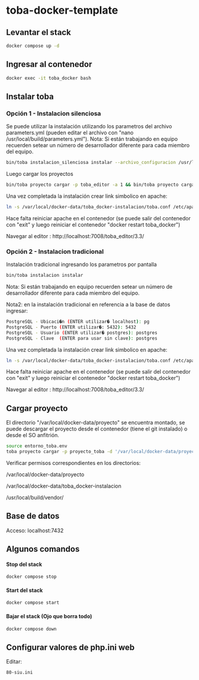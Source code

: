 # toba-docker-template

## Levantar el stack
```bash
docker compose up -d
```


## Ingresar al contenedor
```bash
docker exec -it toba_docker bash
```
## Instalar toba
### Opción 1 - Instalacion silenciosa
Se puede utilizar la instalación utilizando los parametros del archivo parameters.yml (pueden editar el archivo con "nano /usr/local/build/parameters.yml").
Nota: Si están trabajando en equipo recuerden setear un número de desarrollador diferente para cada miembro del equipo. 

```bash
bin/toba instalacion_silenciosa instalar --archivo_configuracion /usr/local/build/parameters.yml
```
Luego cargar los proyectos
```bash
bin/toba proyecto cargar -p toba_editor -a 1 && bin/toba proyecto cargar -p toba_usuarios -a 1 && bin/toba proyecto cargar -p toba_referencia -a 1
```
Una vez completada la instalación crear link simbolico en apache:

```bash
ln -s /var/local/docker-data/toba_docker-instalacion/toba.conf /etc/apache2/conf.d/toba.conf
```

Hace falta reiniciar apache en el contenedor (se puede salir del contenedor con "exit" y luego reiniciar el contenedor "docker restart  toba_docker")

Navegar al editor : http://localhost:7008/toba_editor/3.3/

### Opción 2 - Instalacion tradicional
Instalación tradicional ingresando los parametros por pantalla

```bash
bin/toba instalacion instalar
```
Nota: Si están trabajando en equipo recuerden setear un número de desarrollador diferente para cada miembro del equipo.

Nota2: en la instalación tradicional en referencia a la base de datos ingresar:
```bash
PostgreSQL - Ubicaci�n (ENTER utilizar� localhost): pg
PostgreSQL - Puerto (ENTER utilizar�: 5432): 5432
PostgreSQL - Usuario (ENTER utilizar� postgres): postgres
PostgreSQL - Clave  (ENTER para usar sin clave): postgres
```
Una vez completada la instalación crear link simbolico en apache:

```bash
ln -s /var/local/docker-data/toba_docker-instalacion/toba.conf /etc/apache2/conf.d/toba.conf
```


Hace falta reiniciar apache en el contenedor (se puede salir del contenedor con "exit" y luego reiniciar el contenedor "docker restart  toba_docker")

Navegar al editor : http://localhost:7008/toba_editor/3.3/


## Cargar proyecto

El directorio  "/var/local/docker-data/proyecto"  se encuentra montado,  se puede descargar el proyecto desde el contenedor (tiene el git instalado) o desde el SO anfitrión.
```bash
source entorno_toba.env
toba proyecto cargar -p proyecto_toba -d '/var/local/docker-data/proyecto/proyecto_toba'
```
Verificar permisos correspondientes en los directorios:

/var/local/docker-data/proyecto

/var/local/docker-data/toba_docker-instalacion

/usr/local/build/vendor/


## Base de datos
Acceso:  localhost:7432

## Algunos comandos
#### Stop del stack
```bash
docker compose stop
```
#### Start del stack
```bash
docker compose start
```
#### Bajar el stack (Ojo que borra todo)
```bash
docker compose down
```
## Configurar valores de php.ini web
Editar:
```bash
80-siu.ini
```

